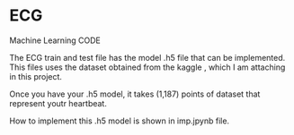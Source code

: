 # ECG
Machine Learning CODE

The ECG train and test file has the model .h5 file that can be implemented.
This files uses the dataset obtained from the kaggle , which I am attaching in this project.

Once you have your .h5 model, it takes (1,187) points of dataset that represent youtr heartbeat.

How to implement this .h5 model is shown in imp.jpynb file.
